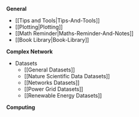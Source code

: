 **General**
* [[Tips and Tools|Tips-And-Tools]]
* [[Plotting|Plotting]]
* [[Math Reminder|Maths-Reminder-And-Notes]]
* [[Book Library|Book-Library]]

**Complex Network**
* Datasets
  * [[General Datasets]]
  * [[Nature Scientific Data Datasets]]
  * [[Networks Datasets]]
  * [[Power Grid Datasets]]
  * [[Renewable Energy Datasets]]

**Computing**
